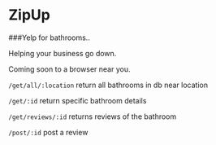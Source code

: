 ZipUp
=====

###Yelp for bathrooms..

Helping your business go down.

Coming soon to a browser near you.


`/get/all/:location`
return all bathrooms in db near location

`/get/:id`
return specific bathroom details

`/get/reviews/:id`
returns reviews of the bathroom

`/post/:id`
post a review
